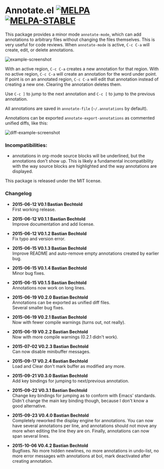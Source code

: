 Annotate.el [![MELPA][mi]][m] [![MELPA-STABLE][msi]][ms]
===========

[mi]: http://melpa.org/packages/annotate-badge.svg
[m]: http://melpa.org/#/annotate
[msi]: http://stable.melpa.org/packages/annotate-badge.svg
[ms]: http://stable.melpa.org/#/annotate

This package provides a minor mode `annotate-mode`, which can add annotations to arbitrary files without changing the files themselves. This is very useful for code reviews. When `annotate-mode` is active, `C-c C-a` will create, edit, or delete annotations. 

![example-screenshot](https://raw.githubusercontent.com/bastibe/annotate.el/master/example.png)

With an active region, `C-c C-a` creates a new annotation for that region. With no active region, `C-c C-a` will create an annotation for the word under point. If point is on an annotated region, `C-c C-a` will edit that annotation instead of creating a new one. Clearing the annotation deletes them.

Use `C-c ]` to jump to the next annotation and `C-c [` to jump to the previous annotation.

All annotations are saved in `annotate-file` (`~/.annotations` by default).

Annotations can be exported `annotate-export-annotations` as commented unified diffs, like this:

![diff-example-screenshot](https://raw.githubusercontent.com/bastibe/annotate.el/master/diff-example.png)

### Incompatibilities:

- annotations in org-mode source blocks will be underlined, but the annotations don't show up. This is likely a fundamental incompatibility with the way source blocks are highlighted and the way annotations are displayed.

This package is released under the MIT license.

### Changelog

- **2015-06-12 V0.1 Bastian Bechtold**  
  First working release.

- **2015-06-12 V0.1.1 Bastian Bechtold**  
  Improve documentation and add license.

- **2015-06-12 V0.1.2 Bastian Bechtold**  
  Fix typo and version error.

- **2015-06-15 V0.1.3 Bastian Bechtold**  
  Improve README and auto-remove empty annotations created by earlier bug.

- **2015-06-15 V0.1.4 Bastian Bechtold**  
  Minor bug fixes.

- **2015-06-15 V0.1.5 Bastian Bechtold**  
  Annotations now work on long lines.

- **2015-06-19 V0.2.0 Bastian Bechtold**  
  Annotations can be exported as unified diff files.  
  Several smaller bug fixes.

- **2015-06-19 V0.2.1 Bastian Bechtold**  
  Now with fewer compile warnings (turns out, not really).

- **2015-06-19 V0.2.2 Bastian Bechtold**  
  Now with more compile warnings (0.2.1 didn't work).

- **2015-07-02 V0.2.3 Bastian Bechtold**  
  Can now disable minibuffer messages.

- **2015-09-17 V0.2.4 Bastian Bechtold**  
  Load and Clear don't mark buffer as modified any more.

- **2015-09-21 V0.3.0 Bastian Bechtold**  
  Add key bindings for jumping to next/previous annotation.

- **2015-09-22 V0.3.1 Bastian Bechtold**  
  Change key bindings for jumping as to conform with Emacs' standards.  
  Didn't change the main key binding though, because I don't know a good alternative.

- **2015-09-23 V0.4.0 Bastian Bechtold**  
  Completely reworked the display engine for annotations. You can now have several annotations per line, and annotations should not move any more when editing the line they are on. Finally, annotations can now span several lines.

- **2015-10-06 V0.4.2 Bastian Bechtold**  
  Bugfixes. No more hidden newlines, no more annotations in undo-list, no more error messages with annotations at bol, mark deactivated after creating annotation.
